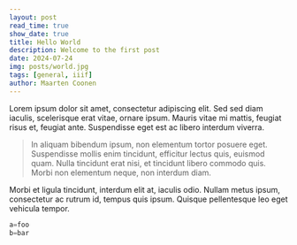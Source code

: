 ```yaml
---
layout: post
read_time: true
show_date: true
title: Hello World
description: Welcome to the first post
date: 2024-07-24
img: posts/world.jpg
tags: [general, iiif]
author: Maarten Coonen
---
```

Lorem ipsum dolor sit amet, consectetur adipiscing elit. Sed sed diam iaculis, scelerisque erat vitae, ornare ipsum.
Mauris vitae mi mattis, feugiat risus et, feugiat ante. Suspendisse eget est ac libero interdum viverra.

> In aliquam bibendum ipsum, non elementum tortor posuere eget. Suspendisse mollis enim tincidunt, efficitur lectus quis,
euismod quam. Nulla tincidunt erat nisi, et tincidunt libero commodo quis. Morbi non elementum neque, non interdum diam.

Morbi et ligula tincidunt, interdum elit at, iaculis odio. Nullam metus ipsum, consectetur ac rutrum id, tempus quis ipsum.
Quisque pellentesque leo eget vehicula tempor.

```python
a=foo
b=bar
```